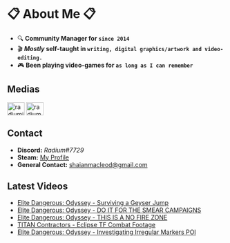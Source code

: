 # 📋 About Me 📋
- 🔍 **Community Manager for `since 2014`**
- 🎬 **_Mostly_ self-taught in `writing, digital graphics/artwork and video-editing.`**
- 🎮 **Been playing video-games for `as long as I can remember`**

## Medias
<p align="left">
<a href="https://twitter.com/radiumio" target="blank"><img align="center" src="https://cdn.jsdelivr.net/npm/simple-icons@3.0.1/icons/twitter.svg" alt="radiumio" height="30" width="40" /></a>
<a href="https://www.youtube.com/channel/UCsPllBakpkET6KjNDhzteUQ" target="blank"><img align="center" src="https://cdn.jsdelivr.net/npm/simple-icons@3.0.1/icons/youtube.svg" alt="radium" height="30" width="40" /></a>
</p>

## Contact
- **Discord:** *Radium#7729*
- **Steam:** [My Profile](https://steamcommunity.com/id/theradination/)
- **General Contact:** shaianmacleod@gmail.com

## Latest Videos
<!-- YOUTUBE:START -->
- [Elite Dangerous: Odyssey - Surviving a Geyser Jump](https://www.youtube.com/watch?v=4CtxqDigYTM)
- [Elite Dangerous: Odyssey - DO IT FOR THE SMEAR CAMPAIGNS](https://www.youtube.com/watch?v=bMQW9gSlgps)
- [Elite Dangerous: Odyssey - THIS IS A NO FIRE ZONE](https://www.youtube.com/watch?v=yNSk3Y-kLi8)
- [TITAN Contractors - Eclipse TF Combat Footage](https://www.youtube.com/watch?v=1b8hwi2kf1Y)
- [Elite Dangerous: Odyssey - Investigating Irregular Markers POI](https://www.youtube.com/watch?v=EQXZlyde4AA)
<!-- YOUTUBE:END -->
